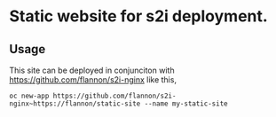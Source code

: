 
#  Static website for s2i deployment. 

## Usage

This site can be deployed in conjunciton with https://github.com/flannon/s2i-nginx like this,

    oc new-app https://github.com/flannon/s2i-nginx~https://flannon/static-site --name my-static-site

